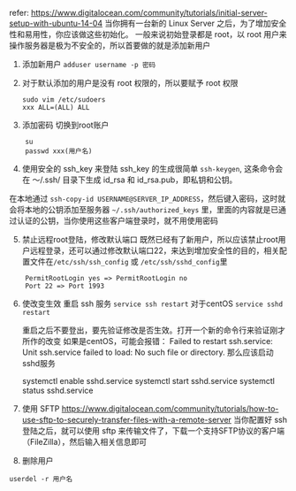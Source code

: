 refer: https://www.digitalocean.com/community/tutorials/initial-server-setup-with-ubuntu-14-04
当你拥有一台新的 Linux Server 之后，为了增加安全性和易用性，你应该做这些初始化。
一般来说初始登录都是 root，以 root 用户来操作服务器是极为不安全的，所以首要做的就是添加新用户

1. 添加新用户
    `adduser username -p 密码`

2. 对于默认添加的用户是没有 root 权限的，所以要赋予 root 权限
    
    ```
    sudo vim /etc/sudoers
    xxx ALL=(ALL) ALL
    ```

3. 添加密码
切换到root账户
```
    su
    passwd xxx(用户名)
```

4. 使用安全的 ssh_key 来登陆
    ssh_key 的生成很简单 `ssh-keygen`, 这条命令会在 ～/.ssh/ 目录下生成 id_rsa 和 id_rsa.pub，即私钥和公钥。

在本地通过 `ssh-copy-id USERNAME@SERVER_IP_ADDRESS`，然后键入密码，这时就会将本地的公钥添加至服务器 `~/.ssh/authorized_keys` 里，里面的内容就是已通过认证的公钥，当你使用这些客户端登录时，就不用使用密码

5. 禁止远程root登陆，修改默认端口
既然已经有了新用户，所以应该禁止root用户远程登录，还可以通过修改默认端口22，来达到增加安全性的目的，相关配置文件在`/etc/ssh/ssh_config` 或 `/etc/ssh/sshd_config`里

```
    PermitRootLogin yes => PermitRootLogin no
    Port 22 => Port 1993
```

6. 使改变生效
    重启 ssh 服务 `service ssh restart` 
    对于centOS `service sshd restart`

    重启之后不要登出，要先验证修改是否生效。打开一个新的命令行来验证刚才所作的改变
    如果是centOS，可能会报错：
    Failed to restart ssh.service: Unit ssh.service failed to load: No such file or directory.
    那么应该启动sshd服务

    systemctl enable sshd.service
    systemctl start sshd.service
    systemctl status sshd.service

7. 使用 SFTP
    https://www.digitalocean.com/community/tutorials/how-to-use-sftp-to-securely-transfer-files-with-a-remote-server
    当你配置好 ssh 登陆之后，就可以使用 sftp 来传输文件了，下载一个支持SFTP协议的客户端（FileZilla），然后输入相关信息即可
    
8. 删除用户

```
userdel -r 用户名
```


